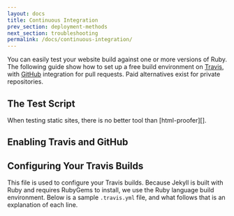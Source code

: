```yaml
---
layout: docs
title: Continuous Integration
prev_section: deployment-methods
next_section: troubleshooting
permalink: /docs/continuous-integration/
---
```


You can easily test your website build against one or more versions of Ruby.
The following guide show how to set up a free build environment on [Travis][0],
with [GitHub][1] integration for pull requests. Paid alternatives exist for
private repositories.

[0]: https://travis-ci.org/
[1]: https://github.com/

## The Test Script

When testing static sites, there is no better tool than [html-proofer][].

## Enabling Travis and GitHub

## Configuring Your Travis Builds

This file is used to configure your Travis builds. Because Jekyll is built
with Ruby and requires RubyGems to install, we use the Ruby language build
environment. Below is a sample `.travis.yml` file, and what follows that is
an explanation of each line.
